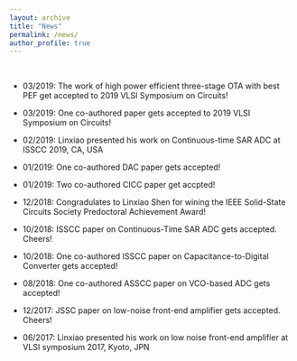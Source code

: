 ```yaml
---
layout: archive
title: "News"
permalink: /news/
author_profile: true
---
```


<br>

* 03/2019: The work of high power efficient three-stage OTA with best PEF get accepted to 2019 VLSI Symposium on Circuits! 

* 03/2019: One co-authored paper gets accepted to 2019 VLSI Symposium on Circuits! 

* 02/2019: Linxiao presented his work on Continuous-time SAR ADC at ISSCC 2019, CA, USA

* 01/2019: One co-authored DAC paper gets accepted! 

* 01/2019: Two co-authored CICC paper get accpted!

* 12/2018: Congradulates to Linxiao Shen for wining the IEEE Solid-State Circuits Society Predoctoral Achievement Award!

* 10/2018: ISSCC paper on Continuous-Time SAR ADC gets accepted. Cheers!

* 10/2018: One co-authored ISSCC paper on Capacitance-to-Digital Converter gets accepted!

* 08/2018: One co-authored ASSCC paper on VCO-based ADC gets accepted!

* 12/2017: JSSC paper on low-noise front-end amplifier gets accepted. Cheers!

* 06/2017: Linxiao presented his work on low noise front-end amplifier at VLSI symposium 2017, Kyoto, JPN
